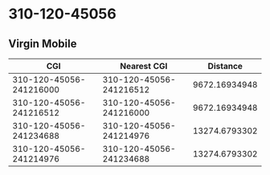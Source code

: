 # 310-120-45056
## Virgin Mobile


| CGI | Nearest CGI | Distance |
|-----|-------------|----------|
| 310-120-45056-241216000 | 310-120-45056-241216512 | 9672.16934948 |
| 310-120-45056-241216512 | 310-120-45056-241216000 | 9672.16934948 |
| 310-120-45056-241234688 | 310-120-45056-241214976 | 13274.6793302 |
| 310-120-45056-241214976 | 310-120-45056-241234688 | 13274.6793302 |

